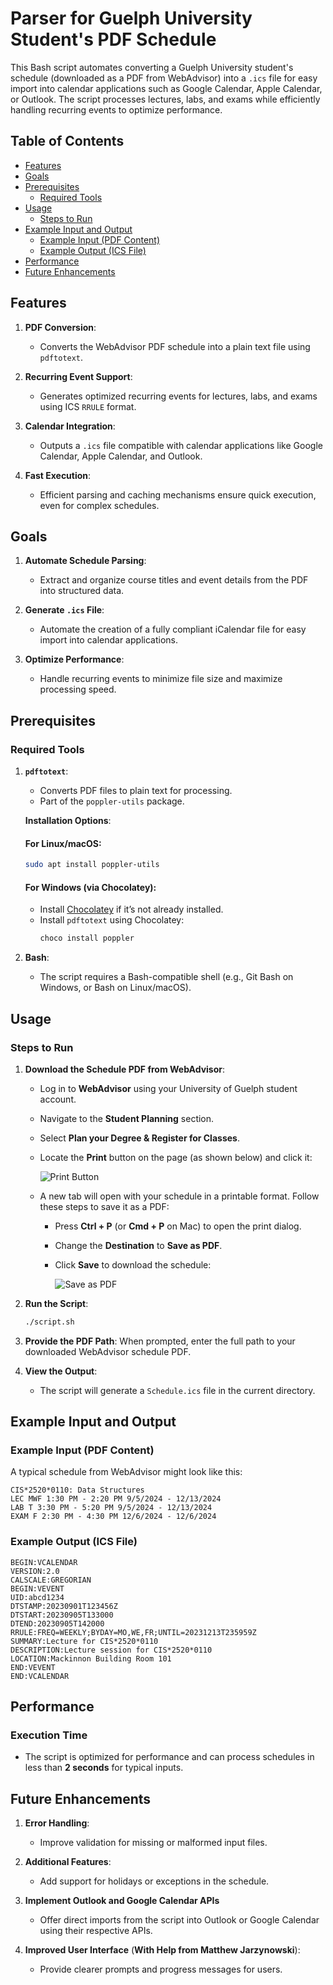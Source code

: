 # Parser for Guelph University Student's PDF Schedule

This Bash script automates converting a Guelph University student's schedule (downloaded as a PDF from WebAdvisor) into a `.ics` file for easy import into calendar applications such as Google Calendar, Apple Calendar, or Outlook. The script processes lectures, labs, and exams while efficiently handling recurring events to optimize performance.

## Table of Contents
- [Features](#features)
- [Goals](#goals)
- [Prerequisites](#prerequisites)
  - [Required Tools](#required-tools)
- [Usage](#usage)
  - [Steps to Run](#steps-to-run)
- [Example Input and Output](#example-input-and-output)
  - [Example Input (PDF Content)](#example-input-pdf-content)
  - [Example Output (ICS File)](#example-output-ics-file)
- [Performance](#performance)
- [Future Enhancements](#future-enhancements)

## Features

1. **PDF Conversion**:
   - Converts the WebAdvisor PDF schedule into a plain text file using `pdftotext`.

2. **Recurring Event Support**:
   - Generates optimized recurring events for lectures, labs, and exams using ICS `RRULE` format.

3. **Calendar Integration**:
   - Outputs a `.ics` file compatible with calendar applications like Google Calendar, Apple Calendar, and Outlook.

4. **Fast Execution**:
   - Efficient parsing and caching mechanisms ensure quick execution, even for complex schedules.

## Goals

1. **Automate Schedule Parsing**:
   - Extract and organize course titles and event details from the PDF into structured data.

2. **Generate `.ics` File**:
   - Automate the creation of a fully compliant iCalendar file for easy import into calendar applications.

3. **Optimize Performance**:
   - Handle recurring events to minimize file size and maximize processing speed.

## Prerequisites

### Required Tools

1. **`pdftotext`**:
   - Converts PDF files to plain text for processing.
   - Part of the `poppler-utils` package.

   **Installation Options**:

   #### For Linux/macOS:
   ```bash
   sudo apt install poppler-utils
   ```

   #### For Windows (via Chocolatey):
   - Install [Chocolatey](https://ultahost.com/knowledge-base/install-chocolatey-on-windows-10/) if it’s not already installed.
   - Install `pdftotext` using Chocolatey:
     ```powershell
     choco install poppler
     ```

2. **Bash**:
   - The script requires a Bash-compatible shell (e.g., Git Bash on Windows, or Bash on Linux/macOS).

## Usage

### Steps to Run

1. **Download the Schedule PDF from WebAdvisor**:
   - Log in to **WebAdvisor** using your University of Guelph student account.
   - Navigate to the **Student Planning** section.
   - Select **Plan your Degree & Register for Classes**.
   - Locate the **Print** button on the page (as shown below) and click it:

     ![Print Button](https://github.com/user-attachments/assets/416127fa-d3ed-4fd6-b94a-cf27b476ba6a)

   - A new tab will open with your schedule in a printable format. Follow these steps to save it as a PDF:
     - Press **Ctrl + P** (or **Cmd + P** on Mac) to open the print dialog.
     - Change the **Destination** to **Save as PDF**.
     - Click **Save** to download the schedule:

       ![Save as PDF](https://github.com/user-attachments/assets/e0d6876f-b085-4f6d-8bb0-f4c538161292)

2. **Run the Script**:
   ```bash
   ./script.sh
   ```

3. **Provide the PDF Path**:
   When prompted, enter the full path to your downloaded WebAdvisor schedule PDF.

4. **View the Output**:
   - The script will generate a `Schedule.ics` file in the current directory.

## Example Input and Output

### Example Input (PDF Content)

A typical schedule from WebAdvisor might look like this:

```plaintext
CIS*2520*0110: Data Structures
LEC MWF 1:30 PM - 2:20 PM 9/5/2024 - 12/13/2024
LAB T 3:30 PM - 5:20 PM 9/5/2024 - 12/13/2024
EXAM F 2:30 PM - 4:30 PM 12/6/2024 - 12/6/2024
```

### Example Output (ICS File)

```ics
BEGIN:VCALENDAR
VERSION:2.0
CALSCALE:GREGORIAN
BEGIN:VEVENT
UID:abcd1234
DTSTAMP:20230901T123456Z
DTSTART:20230905T133000
DTEND:20230905T142000
RRULE:FREQ=WEEKLY;BYDAY=MO,WE,FR;UNTIL=20231213T235959Z
SUMMARY:Lecture for CIS*2520*0110
DESCRIPTION:Lecture session for CIS*2520*0110
LOCATION:Mackinnon Building Room 101
END:VEVENT
END:VCALENDAR
```

## Performance

### Execution Time
- The script is optimized for performance and can process schedules in less than **2 seconds** for typical inputs.

## Future Enhancements

1. **Error Handling**:
   - Improve validation for missing or malformed input files.

2. **Additional Features**:
   - Add support for holidays or exceptions in the schedule.
  
3. **Implement Outlook and Google Calendar APIs**
   - Offer direct imports from the script into Outlook or Google Calendar using their respective APIs.

4. **Improved User Interface** (**With Help from Matthew Jarzynowski**):
   - Provide clearer prompts and progress messages for users.
